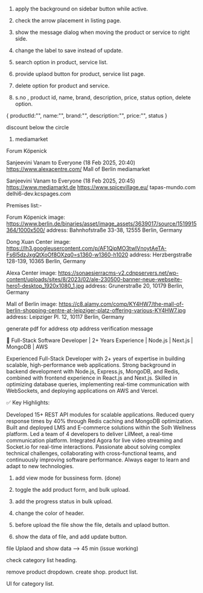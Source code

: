 1. apply the background on sidebar button while active.
2. check the arrow placement in listing page.
3. show the message dialog when moving the product or service to right side.
4. change the label to save instead of update.
5. search option in product, service list.
6. provide uplaod button for product, service list page.
7. delete option for product and service.

8. s.no , product id, name, brand, description, price, status option, delete option.


{
    productId:"",
    name:"",
    brand:"",
    description:"",
    price:"",
    status
}


discount below the circle

1. mediamarket



Forum Köpenick
 
Sanjeevini Vanam to Everyone (18 Feb 2025, 20:40)
https://www.alexacentre.com/
Mall of Berlin
mediamarket
 
Sanjeevini Vanam to Everyone (18 Feb 2025, 20:45)
https://www.mediamarkt.de
https://www.spicevillage.eu/
tapas-mundo.com
delhi6-dev.kcspages.com

Premises list:-

Forum Köpenick
image: https://www.berlin.de/binaries/asset/image_assets/3639017/source/1519915364/1000x500/
address: Bahnhofstraße 33-38, 12555 Berlin, Germany

Dong Xuan Center
image: https://lh3.googleusercontent.com/p/AF1QipMO3twIVnoytAeTA-Fs6l5dzJxgQtXoOf8OXzq0=s1360-w1360-h1020
address: Herzbergstraße 128-139, 10365 Berlin, Germany

Alexa Center
image: https://sonaesierracms-v2.cdnpservers.net/wp-content/uploads/sites/8/2023/02/ale-230500-banner-neue-webseite-hero1-desktop_1920x1080_1.jpg
address: Grunerstraße 20, 10179 Berlin, Germany

Mall of Berlin
image: https://c8.alamy.com/comp/KY4HW7/the-mall-of-berlin-shopping-centre-at-leipziger-platz-offering-various-KY4HW7.jpg
address: Leipziger Pl. 12, 10117 Berlin, Germany

 

 generate pdf for address otp
 address verification message


 🚀 Full-Stack Software Developer | 2+ Years Experience | Node.js | Next.js | MongoDB | AWS

Experienced Full-Stack Developer with 2+ years of expertise in building scalable, high-performance web applications. Strong background in backend development with Node.js, Express.js, MongoDB, and Redis, combined with frontend experience in React.js and Next.js. Skilled in optimizing database queries, implementing real-time communication with WebSockets, and deploying applications on AWS and Vercel.

✅ Key Highlights:

Developed 15+ REST API modules for scalable applications.
Reduced query response times by 40% through Redis caching and MongoDB optimization.
Built and deployed LMS and E-commerce solutions within the Solh Wellness platform.
Led a team of 4 developers to deliver LilMeet, a real-time communication platform.
Integrated Agora for live video streaming and Socket.io for real-time interactions.
Passionate about solving complex technical challenges, collaborating with cross-functional teams, and continuously improving software performance. Always eager to learn and adapt to new technologies.


1. add view mode for bussiness form.  (done)
2. toggle the add product form, and bulk upload.
3. add the progress status in bulk upload.
4. change the color of header.

1. before upload the file show the file, details and uplaod button.
2. show the data of file, and add update button.


file Uplaod and show data --> 45 min (issue working)



check category list heading. 

remove product dropdown.
create shop.
product list.

UI for category list.